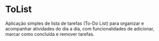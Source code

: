 # ToList
Aplicação simples de lista de tarefas (To-Do List) para organizar e acompanhar atividades do dia a dia, com funcionalidades de adicionar, marcar como concluída e remover tarefas.
